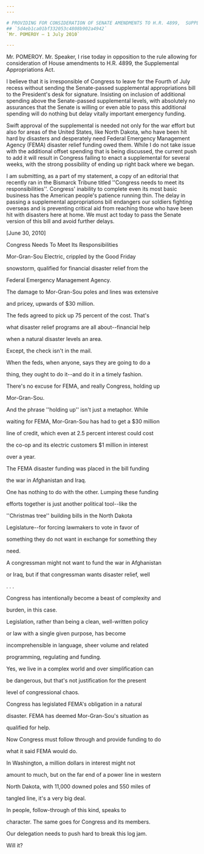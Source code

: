 ```yaml
---
---

# PROVIDING FOR CONSIDERATION OF SENATE AMENDMENTS TO H.R. 4899,  SUPPLEMENTAL APPROPRIATIONS ACT, 2010
## `5d4eb1ca01bf332053c4808b902a4942`
`Mr. POMEROY — 1 July 2010`

---
```



Mr. POMEROY. Mr. Speaker, I rise today in opposition to the rule 
allowing for consideration of House amendments to H.R. 4899, the 
Supplemental Appropriations Act.

I believe that it is irresponsible of Congress to leave for the 
Fourth of July recess without sending the Senate-passed supplemental 
appropriations bill to the President's desk for signature. Insisting on 
inclusion of additional spending above the Senate-passed supplemental 
levels, with absolutely no assurances that the Senate is willing or 
even able to pass this additional spending will do nothing but delay 
vitally important emergency funding.

Swift approval of the supplemental is needed not only for the war 
effort but also for areas of the United States, like North Dakota, who 
have been hit hard by disasters and desperately need Federal Emergency 
Management Agency (FEMA) disaster relief funding owed them. While I do 
not take issue with the additional offset spending that is being 
discussed, the current push to add it will result in Congress failing 
to enact a supplemental for several weeks, with the strong possibility 
of ending up right back where we began.

I am submitting, as a part of my statement, a copy of an editorial 
that recently ran in the Bismarck Tribune titled ''Congress needs to 
meet its responsibilities''. Congress' inability to complete even its 
most basic business has the American people's patience running thin. 
The delay in passing a supplemental appropriations bill endangers our 
soldiers fighting overseas and is preventing critical aid from reaching 
those who have been hit with disasters here at home. We must act today 
to pass the Senate version of this bill and avoid further delays.















[June 30, 2010]








Congress Needs To Meet Its Responsibilities




 Mor-Gran-Sou Electric, crippled by the Good Friday 


 snowstorm, qualified for financial disaster relief from the 


 Federal Emergency Management Agency.



 The damage to Mor-Gran-Sou poles and lines was extensive 


 and pricey, upwards of $30 million.



 The feds agreed to pick up 75 percent of the cost. That's 


 what disaster relief programs are all about--financial help 


 when a natural disaster levels an area.



 Except, the check isn't in the mail.



 When the feds, when anyone, says they are going to do a 


 thing, they ought to do it--and do it in a timely fashion.



 There's no excuse for FEMA, and really Congress, holding up 


 Mor-Gran-Sou.



 And the phrase ''holding up'' isn't just a metaphor. While 


 waiting for FEMA, Mor-Gran-Sou has had to get a $30 million 


 line of credit, which even at 2.5 percent interest could cost 


 the co-op and its electric customers $1 million in interest 


 over a year.



 The FEMA disaster funding was placed in the bill funding 


 the war in Afghanistan and Iraq.



 One has nothing to do with the other. Lumping these funding 


 efforts together is just another political tool--like the 


 ''Christmas tree'' building bills in the North Dakota 


 Legislature--for forcing lawmakers to vote in favor of 


 something they do not want in exchange for something they 


 need.



 A congressman might not want to fund the war in Afghanistan 


 or Iraq, but if that congressman wants disaster relief, well 


 . . .



 Congress has intentionally become a beast of complexity and 


 burden, in this case.



 Legislation, rather than being a clean, well-written policy 


 or law with a single given purpose, has become 


 incomprehensible in language, sheer volume and related 


 programming, regulating and funding.



 Yes, we live in a complex world and over simplification can 


 be dangerous, but that's not justification for the present 


 level of congressional chaos.



 Congress has legislated FEMA's obligation in a natural 


 disaster. FEMA has deemed Mor-Gran-Sou's situation as 


 qualified for help.



 Now Congress must follow through and provide funding to do 


 what it said FEMA would do.



 In Washington, a million dollars in interest might not 


 amount to much, but on the far end of a power line in western 


 North Dakota, with 11,000 downed poles and 550 miles of 


 tangled line, it's a very big deal.



 In people, follow-through of this kind, speaks to 


 character. The same goes for Congress and its members.



 Our delegation needs to push hard to break this log jam. 


 Will it?
